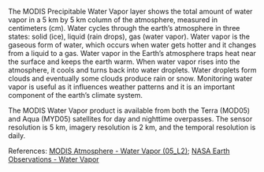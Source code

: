 The MODIS Precipitable Water Vapor layer shows the total amount of water vapor in a 5 km by 5 km column of the atmosphere, measured in centimeters (cm). Water cycles through the earth’s atmosphere in three states: solid (ice), liquid (rain drops), gas (water vapor). Water vapor is the gaseous form of water, which occurs when water gets hotter and it changes from a liquid to a gas. Water vapor in the Earth’s atmosphere traps heat near the surface and keeps the earth warm. When water vapor rises into the atmosphere, it cools and turns back into water droplets. Water droplets form clouds and eventually some clouds produce rain or snow. Monitoring water vapor is useful as it influences weather patterns and it is an important component of the earth’s climate system.  

The MODIS Water Vapor product is available from both the Terra (MOD05) and Aqua (MYD05) satellites for day and nighttime overpasses. The sensor resolution is 5 km, imagery resolution is 2 km, and the temporal resolution is daily.

References: [MODIS Atmosphere - Water Vapor (05_L2)](https://modis-atmos.gsfc.nasa.gov/products/water-vapor); [NASA Earth Observations - Water Vapor](http://neo.sci.gsfc.nasa.gov/view.php?datasetId=MYDAL2_M_SKY_WV)

